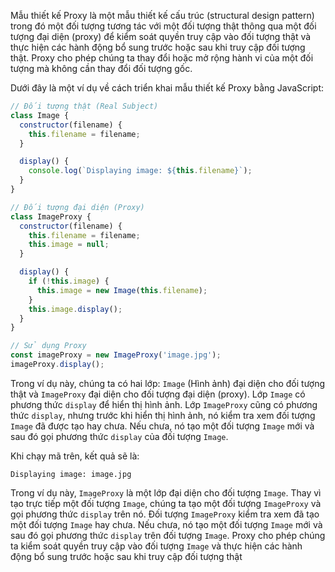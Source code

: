 Mẫu thiết kế Proxy là một mẫu thiết kế cấu trúc (structural design pattern) trong đó một đối tượng tương tác với một đối tượng thật thông qua một đối tượng đại diện (proxy) để kiểm soát quyền truy cập vào đối tượng thật và thực hiện các hành động bổ sung trước hoặc sau khi truy cập đối tượng thật. Proxy cho phép chúng ta thay đổi hoặc mở rộng hành vi của một đối tượng mà không cần thay đổi đối tượng gốc.

Dưới đây là một ví dụ về cách triển khai mẫu thiết kế Proxy bằng JavaScript:

```javascript
// Đối tượng thật (Real Subject)
class Image {
  constructor(filename) {
    this.filename = filename;
  }

  display() {
    console.log(`Displaying image: ${this.filename}`);
  }
}

// Đối tượng đại diện (Proxy)
class ImageProxy {
  constructor(filename) {
    this.filename = filename;
    this.image = null;
  }

  display() {
    if (!this.image) {
      this.image = new Image(this.filename);
    }
    this.image.display();
  }
}

// Sử dụng Proxy
const imageProxy = new ImageProxy('image.jpg');
imageProxy.display();
```

Trong ví dụ này, chúng ta có hai lớp: `Image` (Hình ảnh) đại diện cho đối tượng thật và `ImageProxy` đại diện cho đối tượng đại diện (proxy). Lớp `Image` có phương thức `display` để hiển thị hình ảnh. Lớp `ImageProxy` cũng có phương thức `display`, nhưng trước khi hiển thị hình ảnh, nó kiểm tra xem đối tượng `Image` đã được tạo hay chưa. Nếu chưa, nó tạo một đối tượng `Image` mới và sau đó gọi phương thức `display` của đối tượng `Image`.

Khi chạy mã trên, kết quả sẽ là:

```
Displaying image: image.jpg
```

Trong ví dụ này, `ImageProxy` là một lớp đại diện cho đối tượng `Image`. Thay vì tạo trực tiếp một đối tượng `Image`, chúng ta tạo một đối tượng `ImageProxy` và gọi phương thức `display` trên nó. Đối tượng `ImageProxy` kiểm tra xem đã tạo một đối tượng `Image` hay chưa. Nếu chưa, nó tạo một đối tượng `Image` mới và sau đó gọi phương thức `display` trên đối tượng `Image`. Proxy cho phép chúng ta kiểm soát quyền truy cập vào đối tượng `Image` và thực hiện các hành động bổ sung trước hoặc sau khi truy cập đối tượng thật